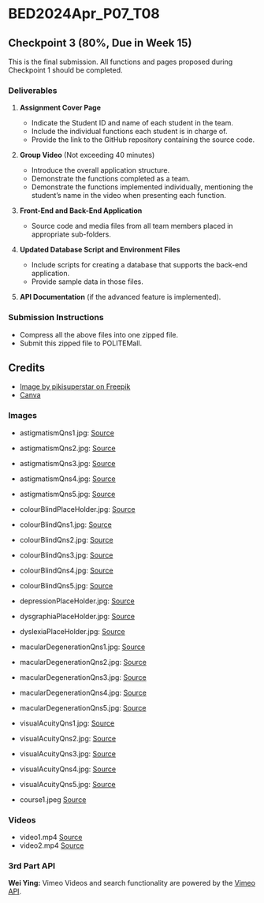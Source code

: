 # BED2024Apr_P07_T08

## Checkpoint 3 (80%, Due in Week 15)

This is the final submission. All functions and pages proposed during Checkpoint 1 should be completed.

### Deliverables

1. **Assignment Cover Page**
    - Indicate the Student ID and name of each student in the team.
    - Include the individual functions each student is in charge of.
    - Provide the link to the GitHub repository containing the source code.

2. **Group Video** (Not exceeding 40 minutes)
    - Introduce the overall application structure.
    - Demonstrate the functions completed as a team.
    - Demonstrate the functions implemented individually, mentioning the student’s name in the video when presenting each function.

3. **Front-End and Back-End Application**
    - Source code and media files from all team members placed in appropriate sub-folders.

4. **Updated Database Script and Environment Files**
    - Include scripts for creating a database that supports the back-end application.
    - Provide sample data in those files.

5. **API Documentation** (if the advanced feature is implemented).

### Submission Instructions
- Compress all the above files into one zipped file.
- Submit this zipped file to POLITEMall.

## Credits

- [Image by pikisuperstar on Freepik](https://www.freepik.com/free-vector/hand-drawn-glossary-illustration_41099328.htm#fromView=search&page=1&position=4&uuid=6caa4ec3-e237-437b-b17f-5bdb2c55dbef)
- [Canva](https://www.canva.com/)

### Images
- astigmatismQns1.jpg: [Source](https://www.nvisioncenters.com/wp-content/uploads//astigmatism-test-2.png)
- astigmatismQns2.jpg: [Source](https://encrypted-tbn2.gstatic.com/images?q=tbn:ANd9GcQGiSl8ukq5HC8cHpCCBi14Swjd8MvbRkkQodlzsSByqYIACPkY)
- astigmatismQns3.jpg: [Source](https://encrypted-tbn2.gstatic.com/images?q=tbn:ANd9GcQPoT8IUa6fmvQo2TKeoz_u5xHVaqggA_7P0dBLE-Ja0WOsiC0V)
- astigmatismQns4.jpg: [Source](https://encrypted-tbn0.gstatic.com/images?q=tbn:ANd9GcQXwsxBdTyfufz1EjCclbqbwVWL5_0NLHQniM4vvTrsfHxlj1Tr)
- astigmatismQns5.jpg: [Source](https://encrypted-tbn0.gstatic.com/images?q=tbn:ANd9GcSYh5g2JJQCWHqySg5ZGjTCMChnVlg6uA0uRyf60IDL9LSRf5t_)
- colourBlindPlaceHolder.jpg: [Source](https://encrypted-tbn1.gstatic.com/images?q=tbn:ANd9GcR_rVn6qCpdkrYTgcHKVGvhwC0wiKY87d9ZivePP_rzhAAqMIiS)
- colourBlindQns1.jpg: [Source](https://images.fineartamerica.com/images-medium-large-5/9-colour-blindness-test-science-photo-library.jpg)
- colourBlindQns2.jpg: [Source](https://m.psecn.photoshelter.com/img-get/I0000m.cZNMo.HjY/s/860/860/Fphoto-27019212A-2DS.jpg)
- colourBlindQns3.jpg: [Source](https://encrypted-tbn2.gstatic.com/images?q=tbn:ANd9GcRA5tS-Qk429tZ5pF3E0V_xgFkrKjlDiAR1pNG3qAiS-VKFeycH)
- colourBlindQns4.jpg: [Source](https://encrypted-tbn3.gstatic.com/images?q=tbn:ANd9GcRdup0PVJs0w90h0XnMA8qK98kRDptpZWnJYpkvlFJVZEOGtHCE)
- colourBlindQns5.jpg: [Source](https://encrypted-tbn3.gstatic.com/images?q=tbn:ANd9GcQbQ4PtvjFDPYqWi2rU_F4RVmvrOzQdNm77YLcjszRhEdTwAFaZ)
- depressionPlaceHolder.jpg: [Source](https://encrypted-tbn2.gstatic.com/images?q=tbn:ANd9GcQKfY1iQSc3o9pXL3UK1KD1ALuJg1xki_oUBJnx7daDbE8K5osz)
- dysgraphiaPlaceHolder.jpg: [Source](https://encrypted-tbn2.gstatic.com/images?q=tbn:ANd9GcQiCuq7XL97LTTdB3NxIviisUhR6cRxyFq7mOjTUJiG72akrWSB)
- dyslexiaPlaceHolder.jpg: [Source](https://www.canva.com/)
- macularDegenerationQns1.jpg: [Source](https://encrypted-tbn2.gstatic.com/images?q=tbn:ANd9GcSDIMiFOS8ff8bt668Uyp4BRE0CEahsXfjvg1qcCiBraj66sJBz)
- macularDegenerationQns2.jpg: [Source](https://www.retinagozhastanesi.com/en/assets/images/httimg/amsler-grid-5.jpg)
- macularDegenerationQns3.jpg: [Source](https://encrypted-tbn1.gstatic.com/images?q=tbn:ANd9GcSwS456HdqXz6Lak15n5M-5Q3Px4TLpEW7c63cQmkc3-pELspti)
- macularDegenerationQns4.jpg: [Source](https://encrypted-tbn1.gstatic.com/images?q=tbn:ANd9GcRIWF5rthNaSKhfx23CKzrbDWYxAsDBbSeZDq2ZTar-IPo0bAPj)
- macularDegenerationQns5.jpg: [Source](https://encrypted-tbn0.gstatic.com/images?q=tbn:ANd9GcRkyMHdIcirriol7rKAH9ncH32tkoMC117exeX2mTil8DgaOsfv)
- visualAcuityQns1.jpg: [Source](https://encrypted-tbn1.gstatic.com/images?q=tbn:ANd9GcTeZPYZMxf8J_G7DUASYw2rmZzLI1zpD__IT4jZ7RbpZz0cAM83)
- visualAcuityQns2.jpg: [Source](https://encrypted-tbn2.gstatic.com/images?q=tbn:ANd9GcSyJYlKYJtrNyFSmri8FVpB451_FohqFgwbSaLkQHo-NnZeiF3v)
- visualAcuityQns3.jpg: [Source](https://encrypted-tbn3.gstatic.com/images?q=tbn:ANd9GcQUnVy4svQ0XYzx7RfBgLvjT-h8eFs9Bkw11pvNL_YdzXAU11gy)
- visualAcuityQns4.jpg: [Source](https://encrypted-tbn0.gstatic.com/images?q=tbn:ANd9GcRncOMoIQIEy1WAclvLD5ySXeWL3xpiGVEKCApNR3XPjYzPtBa_)
- visualAcuityQns5.jpg: [Source](https://encrypted-tbn3.gstatic.com/images?q=tbn:ANd9GcRiWWAhE29OPpyWXlM5i25qt0VvfIfyOhEqEbvpU24-mtF4LQ4t)

- course1.jpeg [Source](https://www.in3labs.com/regular-classes-intake/in3labs2-2/)

### Videos
- video1.mp4  [Source](https://sample-videos.com/)
- video2.mp4  [Source](https://sample-videos.com/)

### 3rd Part API 
**Wei Ying:** Vimeo Videos and search functionality are powered by the [Vimeo API](https://developer.vimeo.com/api).




